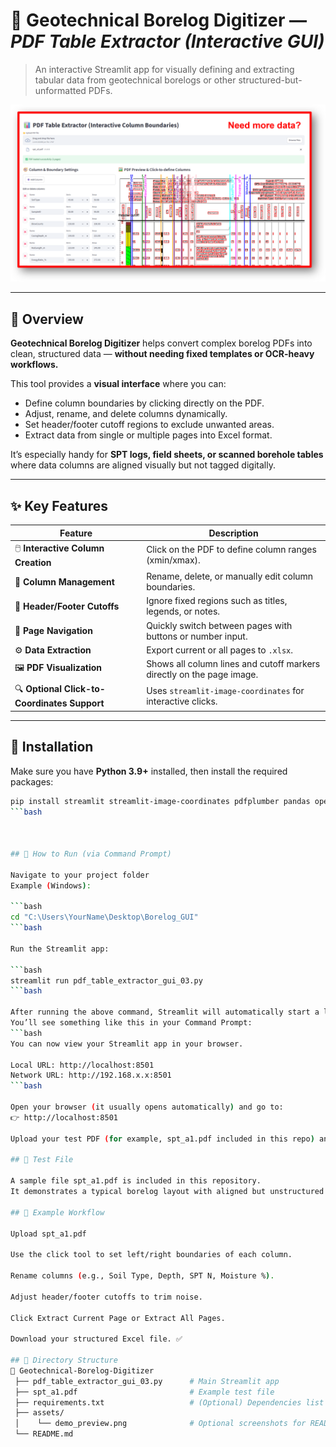 # 🧱 Geotechnical Borelog Digitizer — *PDF Table Extractor (Interactive GUI)*

> An interactive Streamlit app for visually defining and extracting tabular data from geotechnical borelogs or other structured-but-unformatted PDFs.

![Demo Screenshot](assets/demo_preview.png) <!-- optional if you add a screenshot -->

---

## 📘 Overview

**Geotechnical Borelog Digitizer** helps convert complex borelog PDFs into clean, structured data — **without needing fixed templates or OCR-heavy workflows.**

This tool provides a **visual interface** where you can:
- Define column boundaries by clicking directly on the PDF.
- Adjust, rename, and delete columns dynamically.
- Set header/footer cutoff regions to exclude unwanted areas.
- Extract data from single or multiple pages into Excel format.

It’s especially handy for **SPT logs, field sheets, or scanned borehole tables** where data columns are aligned visually but not tagged digitally.

---

## ✨ Key Features

| Feature | Description |
|----------|--------------|
| 🖱️ **Interactive Column Creation** | Click on the PDF to define column ranges (xmin/xmax). |
| 🧭 **Column Management** | Rename, delete, or manually edit column boundaries. |
| 📏 **Header/Footer Cutoffs** | Ignore fixed regions such as titles, legends, or notes. |
| 📄 **Page Navigation** | Quickly switch between pages with buttons or number input. |
| ⚙️ **Data Extraction** | Export current or all pages to `.xlsx`. |
| 🖼️ **PDF Visualization** | Shows all column lines and cutoff markers directly on the page image. |
| 🔍 **Optional Click-to-Coordinates Support** | Uses `streamlit-image-coordinates` for interactive clicks. |

---

## 🧰 Installation

Make sure you have **Python 3.9+** installed, then install the required packages:

```bash
pip install streamlit streamlit-image-coordinates pdfplumber pandas openpyxl pillow
```bash



## 🚀 How to Run (via Command Prompt)

Navigate to your project folder
Example (Windows):

```bash
cd "C:\Users\YourName\Desktop\Borelog_GUI"
```bash

Run the Streamlit app:

```bash
streamlit run pdf_table_extractor_gui_03.py
```bash

After running the above command, Streamlit will automatically start a local web server.
You’ll see something like this in your Command Prompt:
```bash
You can now view your Streamlit app in your browser.

Local URL: http://localhost:8501
Network URL: http://192.168.x.x:8501
```bash

Open your browser (it usually opens automatically) and go to:
👉 http://localhost:8501

Upload your test PDF (for example, spt_a1.pdf included in this repo) and start using the app.

## 🧪 Test File

A sample file spt_a1.pdf is included in this repository.
It demonstrates a typical borelog layout with aligned but unstructured data columns.

## 🧱 Example Workflow

Upload spt_a1.pdf

Use the click tool to set left/right boundaries of each column.

Rename columns (e.g., Soil Type, Depth, SPT N, Moisture %).

Adjust header/footer cutoffs to trim noise.

Click Extract Current Page or Extract All Pages.

Download your structured Excel file. ✅

## 🧩 Directory Structure
📂 Geotechnical-Borelog-Digitizer
 ├── pdf_table_extractor_gui_03.py      # Main Streamlit app
 ├── spt_a1.pdf                         # Example test file
 ├── requirements.txt                   # (Optional) Dependencies list
 ├── assets/
 │    └── demo_preview.png              # Optional screenshots for README
 └── README.md
